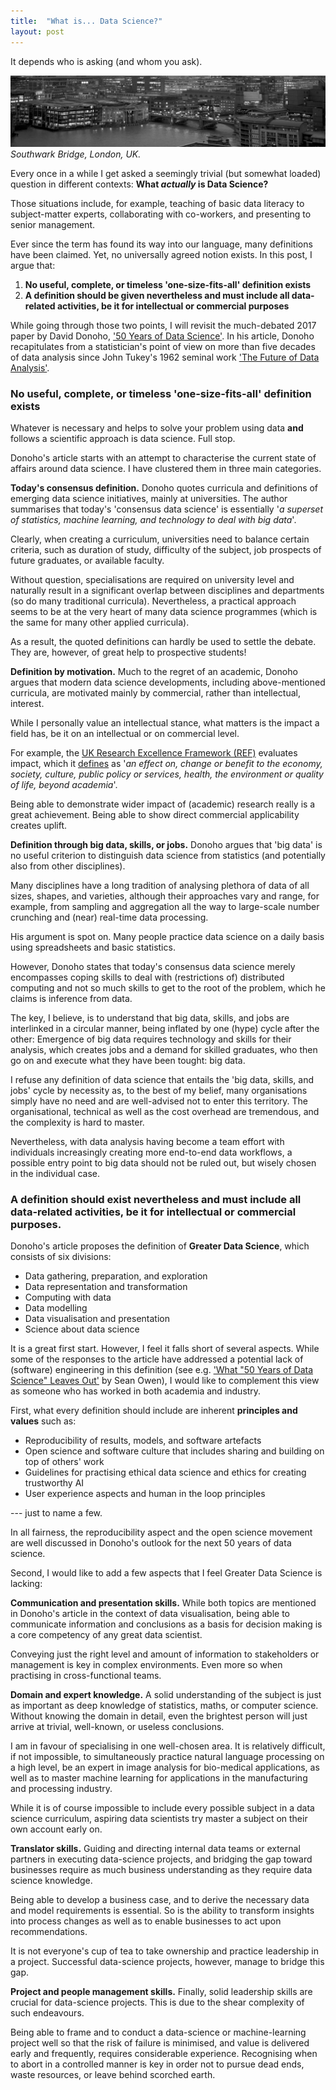 ```yaml
---
title:  "What is... Data Science?"
layout: post
---
```


It depends who is asking (and whom you ask).

![Southwark Bridge, London, UK](/assets/images/southwark-bridge.jpg)
*Southwark Bridge, London, UK.*


Every once in a while I get asked a seemingly trivial (but somewhat loaded) question in different contexts: **What _actually_ is Data Science?**

Those situations include, for example, teaching of basic data literacy to subject-matter experts, collaborating with co-workers, and presenting to senior management.

Ever since the term has found its way into our language, many definitions have been claimed.
Yet, no universally agreed notion exists.
In this post, I argue that:

1. **No useful, complete, or timeless 'one-size-fits-all' definition exists**
1. **A definition should be given nevertheless and must include all data-related activities, be it for intellectual or commercial purposes**

While going through those two points, I will revisit the much-debated 2017 paper by David Donoho, ['50 Years of Data Science'](https://doi.org/10.1080/10618600.2017.1384734).
In his article, Donoho recapitulates from a statistician's point of view on more than five decades of data analysis since John Tukey's 1962 seminal work ['The Future of Data Analysis'](https://doi.org/10.1214/aoms/1177704711).

### No useful, complete, or timeless 'one-size-fits-all' definition exists

Whatever is necessary and helps to solve your problem using data **and** follows a scientific approach is data science.
Full stop.

Donoho's article starts with an attempt to characterise the current state of affairs around data science. I have clustered them in three main categories.

**Today's consensus definition.**
Donoho quotes curricula and definitions of emerging data science initiatives, mainly at universities.
The author summarises that today's 'consensus data science' is essentially '_a superset of statistics, machine learning, and technology to deal with big data_'.

Clearly, when creating a curriculum, universities need to balance certain criteria, such as duration of study, difficulty of the subject, job prospects of future graduates, or available faculty.

Without question, specialisations are required on university level and naturally result in a significant overlap between disciplines and departments (so do many traditional curricula).
Nevertheless, a practical approach seems to be at the very heart of many data science programmes (which is the same for many other applied curricula).

As a result, the quoted definitions can hardly be used to settle the debate.
They are, however, of great help to prospective students!

**Definition by motivation.**
Much to the regret of an academic, Donoho argues that modern data science developments, including above-mentioned curricula, are  motivated mainly by commercial, rather than intellectual, interest.

While I personally value an intellectual stance, what matters is the impact a field has, be it on an intellectual or on commercial level.

For example, the [UK Research Excellence Framework (REF)](https://www.ref.ac.uk/) evaluates impact, which it [defines](https://www.ref.ac.uk/media/1447/ref-2019_01-guidance-on-submissions.pdf) as '_an effect on, change or benefit to the economy, society, culture, public policy or services, health, the environment or quality of life, beyond academia_'.

Being able to demonstrate wider impact of (academic) research really is a great achievement.
Being able to show direct commercial applicability creates uplift.

**Definition through big data, skills, or jobs.**
Donoho argues that 'big data' is no useful criterion to distinguish data science from statistics (and potentially also from other disciplines).

Many disciplines have a long tradition of analysing plethora of data of all sizes, shapes, and varieties, although their approaches vary and range, for example, from sampling and aggregation all the way to large-scale number crunching and (near) real-time data processing.

His argument is spot on.
Many people practice data science on a daily basis using spreadsheets and basic statistics.

However, Donoho states that today's consensus data science merely encompasses coping skills to deal with (restrictions of) distributed computing and not so much skills to get to the root of the problem, which he claims is inference from data.

The key, I believe, is to understand that big data, skills, and jobs are interlinked in a circular manner, being inflated by one (hype) cycle after the other: Emergence of big data requires technology and skills for their analysis, which creates jobs and a demand for skilled graduates, who then go on and execute what they have been tought: big data.

I refuse any definition of data science that entails the 'big data, skills, and jobs' cycle by necessity as, to the best of my belief, many organisations simply have no need and are well-advised not to enter this territory.
The organisational, technical as well as the cost overhead are tremendous, and the complexity is hard to master.

Nevertheless, with data analysis having become a team effort with individuals increasingly creating more end-to-end data workflows, a possible entry point to big data should not be ruled out, but wisely chosen in the individual case.

### A definition should exist nevertheless and must include all data-related activities, be it for intellectual or commercial purposes.

Donoho's article proposes the definition of **Greater Data Science**, which consists of six divisions:
* Data gathering, preparation, and exploration
* Data representation and transformation
* Computing with data
* Data modelling
* Data visualisation and presentation
* Science about data science

It is a great first start.
However, I feel it falls short of several aspects.
While some of the responses to the article have addressed a potential lack of (software) engineering in this definition (see e.g. ['What "50 Years of Data Science" Leaves Out'](https://medium.com/@srowen/what-50-years-of-data-science-leaves-out-2366c9b61d3d) by Sean Owen), I would like to complement this view as someone who has worked in both academia and industry.

First, what every definition should include are inherent **principles and values** such as:
* Reproducibility of results, models, and software artefacts
* Open science and software culture that includes sharing and building on top of others' work
* Guidelines for practising ethical data science and ethics for creating trustworthy AI
* User experience aspects and human in the loop principles

--- just to name a few.

In all fairness, the reproducibility aspect and the open science movement are well discussed in Donoho's outlook for the next 50 years of data science.

Second, I would like to add a few aspects that I feel Greater Data Science is lacking:

**Communication and presentation skills.**
While both topics are mentioned in Donoho's article in the context of data visualisation, being able to communicate information and conclusions as a basis for decision making is a core competency of any great data scientist.

Conveying just the right level and amount of information to stakeholders or management is key in complex environments.
Even more so when practising in cross-functional teams.

**Domain and expert knowledge.**
A solid understanding of the subject is just as important as deep knowledge of statistics, maths, or computer science. 
Without knowing the domain in detail, even the brightest person will just arrive at trivial, well-known, or useless conclusions.

I am in favour of specialising in one well-chosen area.
It is relatively difficult, if not impossible, to simultaneously practice natural language processing on a high level, be an expert in image analysis for bio-medical applications, as well as to master machine learning for applications in the manufacturing and processing industry.

While it is of course impossible to include every possible subject in a data science curriculum, aspiring data scientists try master a subject on their own account early on.

**Translator skills.**
Guiding and directing internal data teams or external partners in executing data-science projects, and bridging the gap toward businesses require as much business understanding as they require data science knowledge.

Being able to develop a business case, and to derive the necessary data and model requirements is essential.
So is the ability to transform insights into process changes as well as to enable businesses to act upon recommendations.

It is not everyone's cup of tea to take ownership and practice leadership in a project.
Successful data-science projects, however, manage to bridge this gap.

**Project and people management skills.**
Finally, solid leadership skills are crucial for data-science projects.
This is due to the shear complexity of such endeavours.

Being able to frame and to conduct a data-science or machine-learning project well so that the risk of failure is minimised, and value is delivered early and frequently, requires considerable experience.
Recognising when to abort in a controlled manner is key in order not to pursue dead ends, waste resources, or leave behind scorched earth.
